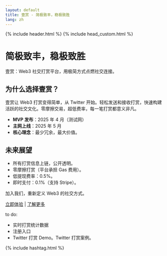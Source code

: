 ```yaml
---
layout: default
title: 壹赏 - 简极致丰，稳极致胜
lang: zh
---
```

{% include header.html %}
{% include head_custom.html %}

# 简极致丰，稳极致胜

壹赏：Web3 社交打赏平台，用极简方式点燃社交连接。

## 为什么选择壹赏？

壹赏让 Web3 打赏变得简单，从 Twitter 开始。轻松发送和接收打赏，快速构建活跃的社交文化。零摩擦交易，超低费率，每一笔打赏都意义非凡。

- **MVP 发布**：2025 年 4 月（测试网）
- **主网上线**：2025 年 5 月
- **核心理念**：最少冗余，最大价值。

## 未来展望

- 所有打赏信息上链，公开透明。
- 零摩擦打赏（平台承担 Gas 费用）。
- 低提现费率：0.5%。
- 即时支付：0.1%（支持 Stripe）。

加入我们，重新定义 Web3 的社交方式。

[立即体验](#) | [了解更多](#)

to do:
- 实时打赏统计数据
- 注册入口
- Twitter 打赏 Demo。Twitter 打赏案例。

{% include hashtag.html %}